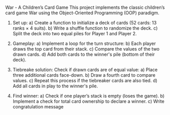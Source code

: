 War - A Children’s Card Game
This project implements the classic children’s card game War using the Object-Oriented Programming (OOP) paradigm. 


1. Set up:
    a) Create a function to initialize a deck of cards (52 cards: 13 ranks × 4 suits).
    b) Write a shuffle function to randomize the deck.
    c) Split the deck into two equal piles for Player 1 and Player 2.

2. Gameplay:
    a) Implement a loop for the turn structure:
    b) Each player draws the top card from their stack.
    c) Compare the values of the two drawn cards.
    d) Add both cards to the winner's pile (bottom of their deck).

3. Tiebreake solution:
    Check if drawn cards are of equal value:
        a) Place three additional cards face-down.
        b) Draw a fourth card to compare values.
        c) Repeat this process if the tiebreaker cards are also tied.
        d) Add all cards in play to the winner's pile.

4. Find winner:
    a) Check if one player’s stack is empty (loses the game).
    b) Implement a check for total card ownership to declare a winner.
    c) Write congratulation message